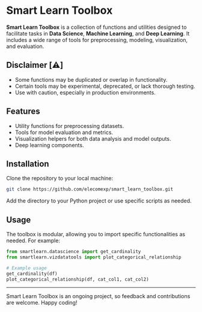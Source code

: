 
# Smart Learn Toolbox

**Smart Learn Toolbox** is a collection of functions and utilities designed to facilitate tasks in **Data Science**, **Machine Learning**, and **Deep Learning**. It includes a wide range of tools for preprocessing, modeling, visualization, and evaluation. 

## Disclaimer [⚠️] 

- Some functions may be duplicated or overlap in functionality.  
- Certain tools may be experimental, deprecated, or lack thorough testing.  
- Use with caution, especially in production environments.

## Features

- Utility functions for preprocessing datasets.
- Tools for model evaluation and metrics.
- Visualization helpers for both data analysis and model outputs.
- Deep learning components.

## Installation

Clone the repository to your local machine:
```bash
git clone https://github.com/elecomexp/smart_learn_toolbox.git
```

Add the directory to your Python project or use specific scripts as needed.

## Usage

The toolbox is modular, allowing you to import specific functionalities as needed. For example:

```python
from smartlearn.datascience import get_cardinality
from smartlearn.vizdatatools import plot_categorical_relationship

# Example usage
get_cardinality(df)
plot_categorical_relationship(df, cat_col1, cat_col2)
```
---

Smart Learn Toolbox is an ongoing project, so feedback and contributions are welcome. Happy coding!
